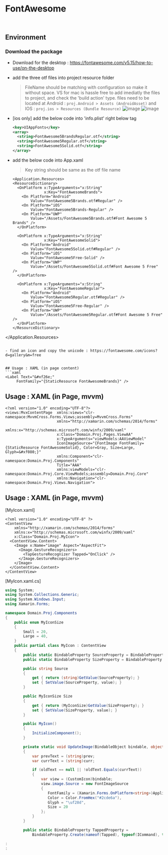# FontAwesome

```xaml
```
```c#
```

## Environment
### Download the package
- Download for the desktop : https://fontawesome.com/v5.15/how-to-use/on-the-desktop
- add the three otf files into project resource folder
  > FileName should be matching with configuration so make it without space.
  > VS for mac is hassle free to add imediatly the files to project, and check the 'build action' type.
  > files need to be located at Android : ``` proj.Android > Assets (AndroidAsset) ``` and IOS : ``` proj.ios > Resources (Bundle Resource) ```
  > ![image](https://user-images.githubusercontent.com/59367560/121589161-aaee9180-ca2e-11eb-86fc-6ae6ad595b60.png)
  > ![image](https://user-images.githubusercontent.com/59367560/121592098-2dc51b80-ca32-11eb-866a-fa8ac4c2d591.png)


- [ios only] add the below code into 'info.plist' right below <Dict> tag
  ```xml
  <key>UIAppFonts</key>
  <array>
    <string>FontAwesome5BrandsRegular.otf</string>
    <string>FontAwesome5Regular.otf</string>
    <string>FontAwesome5Solid.otf</string>
  </array>
  ```
  
- add the below code into App.xaml
  > Key string should be same as the otf file name
  ```xaml
  <Application.Resources>
  <ResourceDictionary> 
    <OnPlatform x:TypeArguments="x:String" 
                x:Key="FontAwesomeBrands">
      <On Platform="Android" 
          Value="FontAwesome5Brands.otf#Regular" />
      <On Platform="iOS" 
          Value="FontAwesome5Brands-Regular" />
      <On Platform="UWP" 
          Value="/Assets/FontAwesome5Brands.otf#Font Awesome 5 Brands" />
    </OnPlatform> 
    
    <OnPlatform x:TypeArguments="x:String" 
                x:Key="FontAwesomeSolid"> 
      <On Platform="Android" 
          Value="FontAwesome5Solid.otf#Regular" /> 
      <On Platform="iOS" 
          Value="FontAwesome5Free-Solid" /> 
      <On Platform="UWP" 
          Value="/Assets/FontAwesome5Solid.otf#Font Awesome 5 Free" /> 
    </OnPlatform> 
    
    <OnPlatform x:TypeArguments="x:String" 
                x:Key="FontAwesomeRegular">
      <On Platform="Android" 
          Value="FontAwesome5Regular.otf#Regular" /> 
      <On Platform="iOS" 
          Value="FontAwesome5Free-Regular" /> 
      <On Platform="UWP" 
          Value="/Assets/FontAwesome5Regular.otf#Font Awesome 5 Free" /> 
    </OnPlatform>
  </ResourceDictionary>
</Application.Resources>
  ```

- find an icon and copy the unicode : https://fontawesome.com/icons?d=gallery&m=free
  
  
## Usage : XAML (in page content)
```xaml
<Label Text="&#xf26e;"
       FontFamily="{StaticResource FontAwesomeBrands}" />
```

## Usage : XAML (in Page, mvvm)
```xaml
<?xml version="1.0" encoding="UTF-8"?>
<views:MvxContentPage  xmlns:views="clr-namespace:MvvmCross.Forms.Views;assembly=MvvmCross.Forms"
                       xmlns="http://xamarin.com/schemas/2014/forms"
                       xmlns:x="http://schemas.microsoft.com/winfx/2009/xaml"
                       x:Class="Domain.Proj.Pages.ViewAA"
                       x:TypeArguments="viewModels:AAViewModel"
                       IconImageSource="{FontImage FontFamily={StaticResource FontAwesomeSolid}, Color=Gray, Size=Large, Glyph=&#xf080;}"
                       xmlns:Component="clr-namespace:Domain.Proj.Components"
                       Title="AAA"
                       xmlns:viewModels="clr-namespace:Domain.Proj.Core.ViewModels;assembly=Domain.Proj.Core"
                       xmlns:Navigation="clr-namespace:Domain.Proj.Views.Navigation">
```

## Usage : XAML (in Page, mvvm)
[MyIcon.xaml]
```xaml 
<?xml version="1.0" encoding="UTF-8" ?>
<ContentView
    xmlns="http://xamarin.com/schemas/2014/forms"
    xmlns:x="http://schemas.microsoft.com/winfx/2009/xaml"
    x:Class="Domain.Proj.MyIcon">
  <ContentView.Content>
    <Image x:Name="image" Aspect="AspectFit">
      <Image.GestureRecognizers>
        <TapGestureRecognizer Tapped="OnClick" />
      </Image.GestureRecognizers>
    </Image>
  </ContentView.Content>
</ContentView>
```

[MyIcon.xaml.cs]
```c# 
using System;
using System.Collections.Generic;
using System.Windows.Input;
using Xamarin.Forms;

namespace Domain.Proj.Components
{
    public enum MyIconSize
    {
        Small = 20,
        Large = 40,
    }
    public partial class MyIcon : ContentView
    {
        public static BindableProperty SourceProperty = BindableProperty.Create(nameof(Source), typeof(string), typeof(MyIcon), "", propertyChanged: UpdateImage);
        public static BindableProperty SizeProperty = BindableProperty.Create(nameof(Size), typeof(CustomIconSize), typeof(MyIcon), MyIconSize.Large, propertyChanged: UpdateSize);

        public string Source
        {
            get { return (string)GetValue(SourceProperty); }
            set { SetValue(SourceProperty, value); }
        }

        public MyIconSize Size
        {
            get { return (MyIconSize)GetValue(SizeProperty); }
            set { SetValue(SizeProperty, value); }
        }

        public MyIcon()
        {
            InitializeComponent();
        }

        private static void UpdateImage(BindableObject bindable, object prev, object curr)
        {
            var prevText = (string)prev;
            var currText = (string)curr;

            if (oldText == null || !oldText.Equals(currText))
            {
                var view = (CustomIcon)bindable;
                view.image.Source = new FontImageSource
                {
                   FontFamily = (Xamarin.Forms.OnPlatform<string>)Application.Current.Resources["FontAwesomeRegular"],
                   Color = Color.FromHex("#2cde6a"),
                   Glyph = "\uf28d",
                   Size = 20
                };
            }
        }

        public static BindableProperty TappedProperty =
            BindableProperty.Create(nameof(Tapped), typeof(ICommand), typeof(CustomIcon), null);

:
:
```

